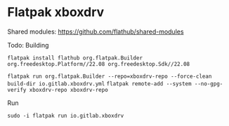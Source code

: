 # Flatpak xboxdrv

Shared modules: https://github.com/flathub/shared-modules

Todo: Building

`flatpak install flathub org.flatpak.Builder org.freedesktop.Platform//22.08 org.freedesktop.Sdk//22.08`

`flatpak run org.flatpak.Builder --repo=xboxdrv-repo --force-clean build-dir io.gitlab.xboxdrv.yml`
`flatpak remote-add --system --no-gpg-verify xboxdrv-repo xboxdrv-repo`


Run

`sudo -i flatpak run io.gitlab.xboxdrv`
